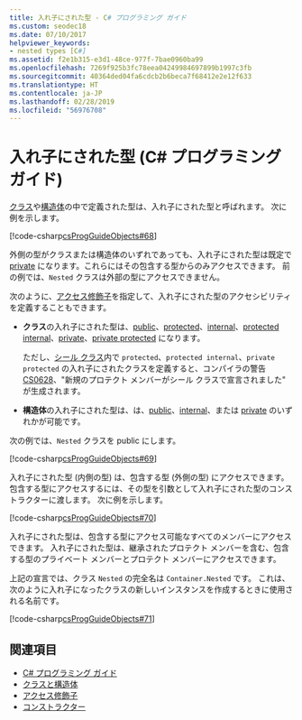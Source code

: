 ```yaml
---
title: 入れ子にされた型 - C# プログラミング ガイド
ms.custom: seodec18
ms.date: 07/10/2017
helpviewer_keywords:
- nested types [C#]
ms.assetid: f2e1b315-e3d1-48ce-977f-7bae0960ba99
ms.openlocfilehash: 7269f925b3fc78eea04249984697899b1997c3fb
ms.sourcegitcommit: 40364ded04fa6cdcb2b6beca7f68412e2e12f633
ms.translationtype: HT
ms.contentlocale: ja-JP
ms.lasthandoff: 02/28/2019
ms.locfileid: "56976708"
---
```

# <a name="nested-types-c-programming-guide"></a>入れ子にされた型 (C# プログラミング ガイド)
[クラス](../../../csharp/language-reference/keywords/class.md)や[構造体](../../../csharp/language-reference/keywords/struct.md)の中で定義された型は、入れ子にされた型と呼ばれます。 次に例を示します。  
  
 [!code-csharp[csProgGuideObjects#68](~/samples/snippets/csharp/VS_Snippets_VBCSharp/csProgGuideObjects/CS/Objects.cs#68)]  
  
外側の型がクラスまたは構造体のいずれであっても、入れ子にされた型は既定で [private](../../../csharp/language-reference/keywords/private.md) になります。これらにはその包含する型からのみアクセスできます。 前の例では、`Nested` クラスは外部の型にアクセスできません。 

次のように、[アクセス修飾子](../../language-reference/keywords/access-modifiers.md)を指定して、入れ子にされた型のアクセシビリティを定義することもできます。

- **クラス**の入れ子にされた型は、[public](../../../csharp/language-reference/keywords/public.md)、[protected](../../../csharp/language-reference/keywords/protected.md)、[internal](../../../csharp/language-reference/keywords/internal.md)、[protected internal](../../../csharp/language-reference/keywords/protected-internal.md)、[private](../../../csharp/language-reference/keywords/private.md)、[private protected](../../../csharp/language-reference/keywords/private-protected.md) になります。 

   ただし、[シール クラス](../../language-reference/keywords/sealed.md)内で `protected`、`protected internal`、`private protected` の入れ子にされたクラスを定義すると、コンパイラの警告 [CS0628](../../misc/cs0628.md)、"新規のプロテクト メンバーがシール クラスで宣言されました" が生成されます。
  
- **構造体**の入れ子にされた型は、は、[public](../../../csharp/language-reference/keywords/public.md)、[internal](../../../csharp/language-reference/keywords/internal.md)、または [private](../../../csharp/language-reference/keywords/private.md) のいずれかが可能です。
  
次の例では、`Nested` クラスを public にします。
  
 [!code-csharp[csProgGuideObjects#69](~/samples/snippets/csharp/VS_Snippets_VBCSharp/csProgGuideObjects/CS/Objects.cs#69)]  
  
 入れ子にされた型 (内側の型) は、包含する型 (外側の型) にアクセスできます。 包含する型にアクセスするには、その型を引数として入れ子にされた型のコンストラクターに渡します。 次に例を示します。  
  
 [!code-csharp[csProgGuideObjects#70](~/samples/snippets/csharp/VS_Snippets_VBCSharp/csProgGuideObjects/CS/Objects.cs#70)]  
  
 入れ子にされた型は、包含する型にアクセス可能なすべてのメンバーにアクセスできます。 入れ子にされた型は、継承されたプロテクト メンバーを含む、包含する型のプライベート メンバーとプロテクト メンバーにアクセスできます。  
  
 上記の宣言では、クラス `Nested` の完全名は `Container.Nested` です。 これは、次のように入れ子になったクラスの新しいインスタンスを作成するときに使用される名前です。  
  
 [!code-csharp[csProgGuideObjects#71](~/samples/snippets/csharp/VS_Snippets_VBCSharp/csProgGuideObjects/CS/Objects.cs#71)]  
  
## <a name="see-also"></a>関連項目

- [C# プログラミング ガイド](../../../csharp/programming-guide/index.md)
- [クラスと構造体](../../../csharp/programming-guide/classes-and-structs/index.md)
- [アクセス修飾子](../../../csharp/programming-guide/classes-and-structs/access-modifiers.md)
- [コンストラクター](../../../csharp/programming-guide/classes-and-structs/constructors.md)

